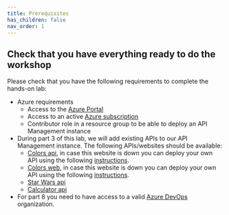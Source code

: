 ```yaml
---
title: Prerequisites
has_children: false
nav_order: 1
---
```



## Check that you have everything ready to do the workshop

Please check that you have the following requirements to complete the hands-on lab:

- Azure requirements
  - Access to the [Azure Portal](https://www.portal.azure.com)
  - Access to an active [Azure subscription](https://portal.azure.com/#blade/Microsoft_Azure_Billing/SubscriptionsBlade)
  - Contributor role in a resource group to be able to deploy an API Management instance
- During part 3 of this lab, we will add existing APIs to our API Management instance. The following APIs/websites should be available:
  - [Colors api](https://markcolorapi.azurewebsites.net/swagger/), in case this website is down you can deploy your own API using the following [instructions](apimanagement-A.md).
  - [Colors web](https://markcolorweb.azurewebsites.net/), in case this website is down you can deploy your own API using the following [instructions](apimanagement-A.md).
  - [Star Wars api](https://swapi.dev/)
  - [Calculator api](http://calcapi.cloudapp.net/calcapi.json)
- For part 8 you need to have access to a valid [Azure DevOps](https://dev.azure.com) organization.

